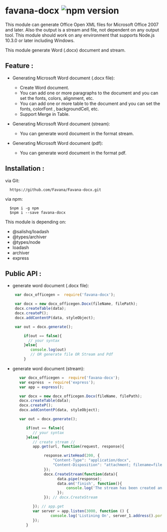 # favana-docx ![npm version](https://badge.fury.io/js/favana-docx.svg)

This module can generate Office Open XML files for Microsoft Office 2007 and later.
Also the output is a stream and file, not dependent on any output tool.
This module should work on any environment that supports Node.js 10.3.0 or later including Windows.

This module generate Word (.docx) document and stream.
## Feature : ##

- Generating Microsoft Word document (.docx file):
  - Create Word document.
  - You can add one or more paragraphs to the document and you can set the fonts, colors, alignment, etc.
  - You can add one or more table to the document and you can set the fonts,  colorFont , backgroundCell, etc.
  - Support Merge in Table.

- Generating Microsoft Word document (stream):
  - You can generate word document in the format stream.

- Generating Microsoft Word document (pdf):
  - You can generate word document in the format pdf.


## Installation : ##

 via Git:

      https://github.com/Favana/Favana-docx.git

 via npm:

      $npm i -g npm
      $npm i --save favana-docx

This module is depending on:

- @salishq/loadash
- @types/archiver
- @types/node
- loadash
- archiver
- express


## Public API : ##

   - generate word document (.docx file):
        ```js
         var docx_officegen =  require('favana-docx');

         var docx = new docx_officegen.Docx(fileName, filePath);
         docx.createTable(data);
         docx.createP();
         docx.addContentP(data, styleObject);

         var out = docx.generate();

             if(out == false){
               // your syntax
             }else{
                console.log(out)
                // OR generate file OR Stream and Pdf
             }
        ```

   - generate word document (stream):
        ```js
           var docx_officegen =  require('favana-docx');
           var express  = require('express');
           var app = express();

           var docx = new docx_officegen.Docx(fileName, filePath);
           docx.createTable(data);
           docx.createP();
           docx.addContentP(data, styleObject);

           var out = docx.generate();

              if(out == false){
                 // your syntax
              }else{
                 // create stream //
                 app.get(url, function(request, response){

                      response.writeHead(200, {
                          "Content-Type": "application/docx",
                          "Content-Disposition": "attachment; filename=filename.docx"
                      });
                      docx.CreateStream(function(data){
                            data.pipe(response);
                            data.on('finish', function(){
                                console.log('The stream has been created and the file is ready to download');
                            });
                      }); // docx.CreateStream

                 }); // app.get
                 var server = app.listen(3000, function () {
                         console.log('Listining On', server_1.address().port);
                 });
              }
        ```


